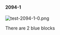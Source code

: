 #### 2094-1
![test-2094-1-0.png](https://github.com/lil-lab/nlvr/raw/master/nlvr/test/images/1/test-2094-1-0.png "test-2094-1-0.png")

There are 2 blue blocks